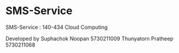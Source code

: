 # SMS-Service
SMS-Service : 140-434 Cloud Computing

Developed by
Suphachok Noopan 5730211009
Thunyatorn Pratheep 5730211068
